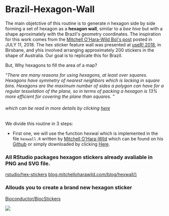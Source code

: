 # Brazil-Hexagon-Wall

The main objetctive of this routine is to generate *n* hexagon side by side forming a set of hexagon as a **hexagon wall**, similar to a *bee hive* but with a shape aproximately with the Brazil's geometry coordinates. The inspiration for this work comes from the [Mitchell O'Hara-Wild Bol's post](https://blog.mitchelloharawild.com/blog/user-2018-feature-wall/) posted in JULY 11, 2018. The hex sticker feature wall was presented at [useR! 2018](http://user2018.r-project.org/), in Birsbane, and yhis involved arranging approximately 200 stickers in the shape of Australia. Our goal is to replicate this for Brazil.

But, Why hexagons to fill the area of a map? 

*"There are many reasons for using hexagons, at least over squares. Hexagons have symmetry of nearest neighbors which is lacking in square bins. Hexagons are the maximum number of sides a polygon can have for a regular tesselation of the plane, so in terms of packing a hexagon is 13% more efficient for covering the plane than squares. "* 

###### which can be read in more details by clicking [here](https://cran.r-project.org/web/packages/hexbin/vignettes/hexagon_binning.pdf)
We divide this routine in 3 steps: 

- First one, we will use the function hexwal which is implemented in the file `hexwall.R` written by [Mitchell O'Hara-Wild](https://github.com/mitchelloharawild/hexwall) which can be found on his [Github](https://github.com/mitchelloharawild/hexwall) or simply downloaded by clicking [Here](https://github.com/mitchelloharawild/hexwall/archive/master.zip).


### All RStudio packages hexagon stickers already avaliable in PNG and SVG file.
[rstudio/hex-stickers](https://github.com/rstudio/hex-stickers)
[blog.mitchelloharawild.com/blog/hexwall/)](https://blog.mitchelloharawild.com/blog/hexwall/)

### Allouds you to create a brand new hexagon sticker 
[Bioconductor/BiocStickers](https://github.com/Bioconductor/BiocStickers.git)

![](http://100honey.ir/wp-content/uploads/2018/09/HoneyHeader1.jpg)
